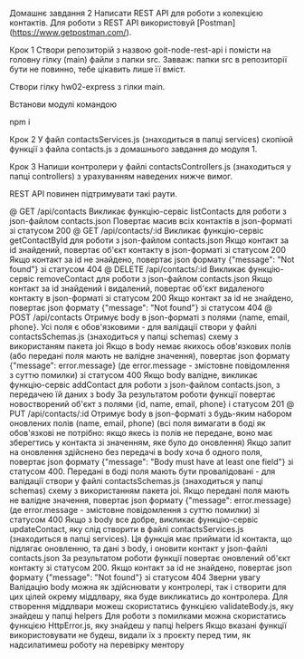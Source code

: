 Домашнє завдання 2
Написати REST API для роботи з колекцією контактів. Для роботи з REST API використовуй [Postman] (https://www.getpostman.com/).

Крок 1
Cтвори репозиторій з назвою goit-node-rest-api і помісти на головну гілку (main) файли з папки src. Завваж: папки src в репозиторії бути не повинно, тебе цікавить лише її вміст.

Створи гілку hw02-express з гілки main.

Встанови модулі командою

npm i

Крок 2
У файл contactsServices.js (знаходиться в папці services) скопіюй функції з файла contacts.js з домашнього завдання до модуля 1.

Крок 3
Напиши контролери у файлі contactsControllers.js (знаходиться у папці controllers) з урахуванням наведених нижче вимог.

REST API повинен підтримувати такі раути.

@ GET /api/contacts
Викликає функцію-сервіс listContacts для роботи з json-файлом contacts.json
Повертає масив всіх контактів в json-форматі зі статусом 200
@ GET /api/contacts/:id
Викликає функцію-сервіс getContactById для роботи з json-файлом contacts.json
Якщо контакт за id знайдений, повертає об'єкт контакту в json-форматі зі статусом 200
Якщо контакт за id не знайдено, повертає json формату {"message": "Not found"} зі статусом 404
@ DELETE /api/contacts/:id
Викликає функцію-сервіс removeContact для роботи з json-файлом contacts.json
Якщо контакт за id знайдений і видалений, повертає об'єкт видаленого контакту в json-форматі зі статусом 200
Якщо контакт за id не знайдено, повертає json формату {"message": "Not found"} зі статусом 404
@ POST /api/contacts
Отримує body в json-форматі з полями {name, email, phone}. Усі поля є обов'язковими - для валідації створи у файлі contactsSchemas.js (знаходиться у папці schemas) схему з використаням пакета joi
Якщо в body немає якихось обов'язкових полів (або передані поля мають не валідне значення), повертає json формату {"message": error.message} (де error.message - змістовне повідомлення з суттю помилки) зі статусом 400
Якщо body валідне, викликає функцію-сервіс addContact для роботи з json-файлом contacts.json, з передачею їй даних з body
За результатом роботи функції повертає новостворений об'єкт з полями {id, name, email, phone} і статусом 201
@ PUT /api/contacts/:id
Отримує body в json-форматі з будь-яким набором оновлених полів (name, email, phone) (всі поля вимагати в боді як обов'язкові не потрібно: якщо якесь із полів не передане, воно має зберегтись у контакта зі значенням, яке було до оновлення)
Якщо запит на оновлення здійснено без передачі в body хоча б одного поля, повертає json формату {"message": "Body must have at least one field"} зі статусом 400.
Передані в боді поля мають бути провалідовані - для валідації створи у файлі contactsSchemas.js (знаходиться у папці schemas) схему з використанням пакета joi. Якщо передані поля мають не валідне значення, повертає json формату {"message": error.message} (де error.message - змістовне повідомлення з суттю помилки) зі статусом 400
Якщо з body все добре, викликає функцію-сервіс updateContact, яку слід створити в файлі contactsServices.js (знаходиться в папці services). Ця функція має приймати id контакта, що підлягає оновленню, та дані з body, і оновити контакт у json-файлі contacts.json
За результатом роботи функції повертає оновлений об'єкт контакту зі статусом 200.
Якщо контакт за id не знайдено, повертає json формату {"message": "Not found"} зі статусом 404
Зверни увагу
Валідацію body можна як здійснювати у контролері, так і створити для цих цілей окрему міддлвару, яка буде викликатись до контролера. Для створення міддлвари можеш скористатись функцією validateBody.js, яку знайдеш у папці helpers
Для роботи з помилками можна скористатись функцією HttpError.js, яку знайдеш у папці helpers
Якщо вказані функції використовувати не будеш, видали їх з проєкту перед тим, як надсилатимеш роботу на перевірку ментору

